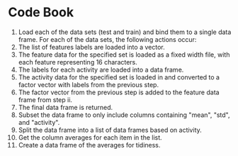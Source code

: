 # Code Book

1. Load each of the data sets (test and train) and bind them to a single data frame. For each of the data sets, the following actions occur:
  1. The list of features labels are loaded into a vector.
  2. The feature data for the specified set is loaded as a fixed width file, with each feature representing 16 characters.
  3. The labels for each activity are loaded into a data frame.
  4. The activity data for the specified set is loaded in and converted to a factor vector with labels from the previous step.
  5. The factor vector from the previous step is added to the feature data frame from step ii.
  6. The final data frame is returned.
2. Subset the data frame to only include columns containing "mean", "std", and "activity".
3. Split the data frame into a list of data frames based on activity.
4. Get the column averages for each item in the list.
5. Create a data frame of the averages for tidiness.